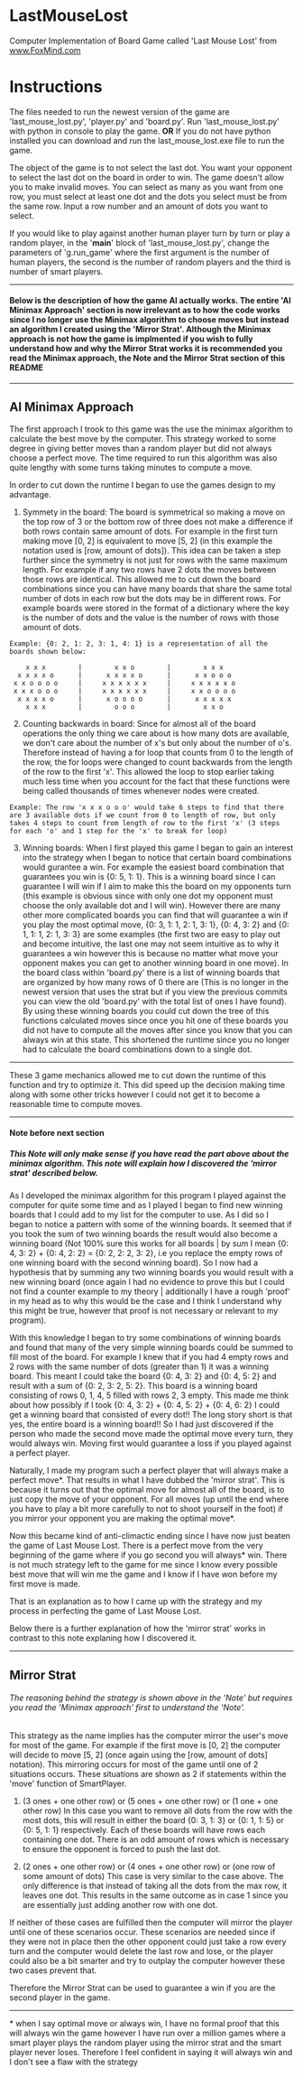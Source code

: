 # LastMouseLost
Computer Implementation of Board Game called 'Last Mouse Lost' from www.FoxMind.com

# Instructions
The files needed to run the newest version of the game are 'last_mouse_lost.py', 'player.py' and 'board.py'. Run 'last_mouse_lost.py' with python in console to play the game. __OR__ If you do not have python installed you can download and run the last_mouse_lost.exe file to run the game.

The object of the game is to not select the last dot. You want your opponent to select the last dot on the board in order to win. The game doesn't allow you to make invalid moves. You can select as many as you want from one row, you must select at least one dot and the dots you select must be from the same row. Input a row number and an amount of dots you want to select.

If you would like to play against another human player turn by turn or play a random player, in the '__main__' block of 'last_mouse_lost.py', change the parameters of 'g.run_game' where the first argument is the number of human players, the second is the number of random players and the third is number of smart players.

---

#### Below is the description of how the game AI actually works. The entire 'AI Minimax Approach' section is now irrelevant as to how the code works since I no longer use the Minimax algorithm to choose moves but instead an algorithm I created using the 'Mirror Strat'. Although the Minimax approach is not how the game is implmented if you wish to fully understand how and why the Mirror Strat works it is recommended you read the Minimax approach, the Note and the Mirror Strat section of this README

---

## AI Minimax Approach

The first approach I trook to this game was the use the minimax algorithm to calculate the best move by the computer. This strategy worked to some degree in giving better moves than a random player but did not always choose a perfect move. The time required to run this algorithm was also quite lengthy with some turns taking minutes to compute a move.

In order to cut down the runtime I began to use the games design to my advantage.

  1. Symmety in the board:
    The board is symmetrical so making a move on the top row of 3 or the bottom row of three does not make a difference if both rows contain same amount of dots. For example in the first turn making move [0, 2] is equivalent to move [5, 2] (in this example the notation used is [row, amount of dots]).
    This idea can be taken a step further since the symmetry is not just for rows with the same maximum length. For example if any two rows have 2 dots the moves between those rows are identical.
    This allowed me to cut down the board combinations since you can have many boards that share the same total number of dots in each row but the dots may be in different rows. For example boards were stored in the format of a dictionary where the key is the number of dots and the value is the number of rows with those amount of dots.
    
    Example: {0: 2, 1: 2, 3: 1, 4: 1} is a representation of all the boards shown below:
    
        x x x        |        x x o        |        x x x
      x x x x o      |      x x x x o      |      x x o o o
     x x o o o o     |     x x x x x x     |     x x x x x o
     x x x o o o     |     x x x x x x     |     x x o o o o
      x x x x o      |      x o o o o      |      x x x x x
        x x x        |        o o o        |        x x o
        
  2. Counting backwards in board:
    Since for almost all of the board operations the only thing we care about is how many dots are available, we don't care about the number of x's but only about the number of o's. Therefore instead of having a for loop that counts from 0 to the length of the row, the for loops were changed to count backwards from the length of the row to the first 'x'. This allowed the loop to stop earlier taking much less time when you account for the fact that these functions were being called thousands of times whenever nodes were created.
    
    Example: The row 'x x x o o o' would take 6 steps to find that there are 3 available dots if we count from 0 to length of row, but only takes 4 steps to count from length of row to the first 'x' (3 steps for each 'o' and 1 step for the 'x' to break for loop)
    
  3. Winning boards:
    When I first played this game I began to gain an interest into the strategy when I began to notice that certain board combinations would gurantee a win. For example the easiest board combination that guarantees you win is {0: 5, 1: 1}. This is a winning board since I can guarantee I will win if I aim to make this the board on my opponents turn (this example is obvious since with only one dot my opponent must choose the only available dot and I will win). However there are many other more complicated boards you can find that will guarantee a win if you play the most optimal move, {0: 3, 1: 1, 2: 1, 3: 1}, {0: 4, 3: 2} and {0: 1, 1: 1, 2: 1, 3: 3} are some examples (the first two are easy to play out and become intuitive, the last one may not seem intuitive as to why it guarantees a win however this is because no matter what move your opponent makes you can get to another winning board in one move). In the board class within 'board.py' there is a list of winning boards that are organized by how many rows of 0 there are (This is no longer in the newest version that uses the strat but if you view the previous commits you can view the old 'board.py' with the total list of ones I have found).
    By using these winning boards you could cut down the tree of this functions calculated moves since once you hit one of these boards you did not have to compute all the moves after since you know that you can always win at this state. This shortened the runtime since you no longer had to calculate the board combinations down to a single dot.

---

These 3 game mechanics allowed me to cut down the runtime of this function and try to optimize it. This did speed up the decision making time along with some other tricks however I could not get it to become a reasonable time to compute moves.

---

#### Note before next section
##### This Note will only make sense if you have read the part above about the minimax algorithm. This note will explain how I discovered the 'mirror strat' described below.

As I developed the minimax algorithm for this program I played against the computer for quite some time and as I played I began to find new winning boards that I could add to my list for the computer to use. As I did so I began to notice a pattern with some of the winning boards. It seemed that if you took the sum of two winning boards the result would also become a winning board (Not 100% sure this works for all boards | by sum I mean {0: 4, 3: 2} + {0: 4, 2: 2} = {0: 2, 2: 2, 3: 2}, i.e you replace the empty rows of one winning board with the second winning board). So I now had a hypothesis that by summing any two winning boards you would result with a new winning board (once again I had no evidence to prove this but I could not find a counter example to my theory | additionally I have a rough 'proof' in my head as to why this would be the case and I think I understand why this might be true, however that proof is not necessary or relevant to my program).

With this knowledge I began to try some combinations of winning boards and found that many of the very simple winning boards could be summed to fill most of the board. For example I knew that if you had 4 empty rows and 2 rows with the same number of dots (greater than 1) it was a winning board. This meant I could take the board {0: 4, 3: 2} and {0: 4, 5: 2} and result with a sum of {0: 2, 3: 2, 5: 2}. This board is a winning board consisting of rows 0, 1, 4, 5 filled with rows 2, 3 empty. This made me think about how possibly if I took {0: 4, 3: 2} + {0: 4, 5: 2} + {0: 4, 6: 2} I could get a winning board that consisted of every dot!! The long story short is that yes, the entire board is a winning board!! So I had just discovered if the person who made the second move made the optimal move every turn, they would always win. Moving first would guarantee a loss if you played against a perfect player.

Naturally, I made my program such a perfect player that will always make a perfect move*. That results in what I have dubbed the 'mirror strat'. This is because it turns out that the optimal move for almost all of the board, is to just copy the move of your opponent. For all moves (up until the end where you have to play a bit more carefully to not to shoot yourself in the foot) if you mirror your opponent you are making the optimal move*.

Now this became kind of anti-climactic ending since I have now just beaten the game of Last Mouse Lost. There is a perfect move from the very beginning of the game where if you go second you will always* win. There is not much strategy left to the game for me since I know every possible best move that will win me the game and I know if I have won before my first move is made.

That is an explanation as to how I came up with the strategy and my process in perfecting the game of Last Mouse Lost.

Below there is a further explanation of how the 'mirror strat' works in contrast to this note explaning how I discovered it.

---

## Mirror Strat

###### The reasoning behind the strategy is shown above in the 'Note' but requires you read the 'Minimax approach' first to understand the 'Note'.

This strategy as the name implies has the computer mirror the user's move for most of the game. For example if the first move is [0, 2] the computer will decide to move [5, 2] (once again using the [row, amount of dots] notation). This mirroring occurs for most of the game until one of 2 situations occurs. These situations are shown as 2 if statements within the 'move' function of SmartPlayer.

1. (3 ones + one other row) or (5 ones + one other row) or (1 one + one other row)
  In this case you want to remove all dots from the row with the most dots, this will result in either the board {0: 3, 1: 3} or {0: 1, 1: 5} or {0: 5, 1: 1} respectively. Each of these boards will have rows each containing one dot. There is an odd amount of rows which is necessary to ensure the opponent is forced to push the last dot.
  
2. (2 ones + one other row) or (4 ones + one other row) or (one row of some amount of dots)
  This case is very similar to the case above. The only difference is that instead of taking all the dots from the max row, it leaves one dot. This results in the same outcome as in case 1 since you are essentially just adding another row with one dot.
  
If neither of these cases are fulfilled then the computer will mirror the player until one of these scenarios occur. These scenarios are needed since if they were not in place then the other opponent could just take a row every turn and the computer would delete the last row and lose, or the player could also be a bit smarter and try to outplay the computer however these two cases prevent that.

Therefore the Mirror Strat can be used to guarantee a win if you are the second player in the game.

---

\* when I say optimal move or always win, I have no formal proof that this will always win the game however I have run over a million games where a smart player plays the random player using the mirror strat and the smart player never loses. Therefore I feel confident in saying it will always win and I don't see a flaw with the strategy

